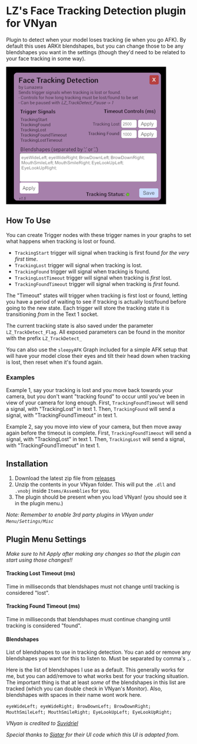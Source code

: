 # LZ's Face Tracking Detection plugin for VNyan
Plugin to detect when your model loses tracking (ie when you go AFK). By default this uses ARKit blendshapes, but you can change those to be any blendshapes you want in the settings (though they'd need to be related to your face tracking in some way).

![example image of plugin](https://github.com/Lunazera/VNyan-Tracking-Detection/blob/main/example.png)

## How To Use
You can create Trigger nodes with these trigger names in your graphs to set what happens when tracking is lost or found.
- `TrackingStart` trigger will signal when tracking is first found *for the very first time*.
- `TrackingLost` trigger will signal when tracking is lost.
- `TrackingFound` trigger will signal when tracking is found.
- `TrackingLostTimeout` trigger will signal when tracking is *first* lost.
- `TrackingFoundTimeout` trigger will signal when tracking is *first* found.

The "Timeout" states will trigger when tracking is first lost or found, letting you have a period of waiting to see if tracking is actually lost/found before going to the new state. Each trigger will store the tracking state it is transitioning *from* in the Text 1 socket.

The current tracking state is also saved under the parameter `LZ_TrackDetect_Flag`. All exposed parameters can be found in the monitor with the prefix `LZ_TrackDetect_`

You can also use the `sleepyAFK` Graph included for a simple AFK setup that will have your model close their eyes and tilt their head down when tracking is lost, then reset when it's found again.

### Examples
Example 1, say your tracking is lost and you move back towards your camera, but you don't want "tracking found" to occur until you've been in view of your camera for long enough. First, `TrackingFoundTimeout` will send a signal, with "TrackingLost" in text 1. Then, `TrackingFound` will send a signal, with "TrackingFoundTimeout" in text 1. 

Example 2, say you move into view of your camera, but then move away again before the timeout is complete. First, `TrackingFoundTimeout` will send a signal, with "TrackingLost" in text 1. Then, `TrackingLost` will send a signal, with "TrackingFoundTimeout" in text 1. 


## Installation
1. Download the latest zip file from [releases](https://github.com/Lunazera/VNyan-Tracking-Detection/releases/)
2. Unzip the contents in your VNyan folder. This will put the `.dll` and `.vnobj` inside `Items/Assemblies` for you.
3. The plugin should be present when you load VNyan! (you should see it in the plugin menu.)

*Note: Remember to enable 3rd party plugins in VNyan under `Menu/Settings/Misc`*

## Plugin Menu Settings
*Make sure to hit Apply after making any changes so that the plugin can start using those changes!!*
#### Tracking Lost Timeout (ms)
Time in milliseconds that blendshapes must not change until tracking is considered "lost".
#### Tracking Found Timeout (ms)
Time in milliseconds that blendshapes must continue changing until tracking is considered "found".
#### Blendshapes
List of blendshapes to use in tracking detection. You can add or remove any blendshapes you want for this to listen to. Must be separated by comma's `,`.

Here is the list of blendshapes I use as a default. This generally works for me, but you can add/remove to what works best for your tracking situation. The important thing is that at least *some* of the blendshapes in this list are tracked (which you can double check in VNyan's Monitor). Also, blendshapes with spaces in their name wont work here.
```
eyeWideLeft; eyeWideRight; BrowDownLeft; BrowDownRight; MouthSmileLeft; MouthSmileRight; EyeLookUpLeft; EyeLookUpRight;
``` 

*VNyan is credited to [Suvidriel](https://suvidriel.itch.io/vnyan)*

*Special thanks to [Sjatar](https://github.com/Sjatar/Screen-Light) for their UI code which this UI is adapted from.*
